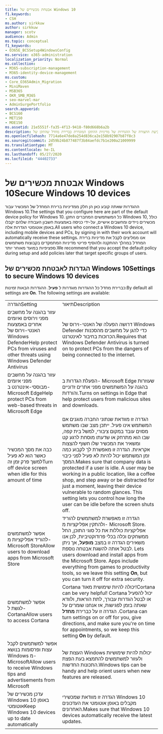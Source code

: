 ```yaml
---
title: אבטחת מכשירים של Windows 10
f1.keywords:
- CSH
ms.author: sirkkuw
author: sirkkuw
manager: scotv
audience: Admin
ms.topic: conceptual
f1_keywords:
- O365E_BCSSetup4WindowsConfig
ms.service: o365-administration
localization_priority: Normal
ms.collection:
- M365-subscription-management
- M365-identity-device-management
ms.custom:
- Core_O365Admin_Migration
- MiniMaven
- MSB365
- OKR_SMB_M365
- seo-marvel-mar
- AdminSurgePortfolio
search.appverid:
- BCS160
- MET150
- MOE150
ms.assetid: 21e5551f-fa35-4f13-9418-f80d668b6a2b
description: למד אודות קביעת התצורה של ההגדרות של מדיניות ההתקן המוגדרת כברירת מחדל שהתקן של Windows 10 יקבל בעת הכניסה לעבודתם או לחשבון בית הספר.
ms.openlocfilehash: 7714a6e47de8a254d836ca2e158b92907b87f8c3
ms.sourcegitcommit: 2d59b24b877487f3b84aefdc7b1e200a21009999
ms.translationtype: MT
ms.contentlocale: he-IL
ms.lasthandoff: 05/27/2020
ms.locfileid: "44402733"
---
```

# <a name="secure-windows-10-devices"></a><span data-ttu-id="810aa-103">אבטחת מכשירים של Windows 10</span><span class="sxs-lookup"><span data-stu-id="810aa-103">Secure Windows 10 devices</span></span>

<span data-ttu-id="810aa-104">ההגדרות שאתה קובע כאן הן חלק ממדיניות ברירת המחדל של המכשיר עבור Windows 10.</span><span class="sxs-lookup"><span data-stu-id="810aa-104">The settings that you configure here are part of the default device policy for Windows 10.</span></span> <span data-ttu-id="810aa-105">כל המשתמשים המחברים התקן Windows 10, כולל מכשירים ניידים ומחשבים אישיים, על-ידי כניסה באמצעות חשבון העבודה שלהם יקבלו באופן אוטומטי הגדרות אלה.</span><span class="sxs-lookup"><span data-stu-id="810aa-105">All users who connect a Windows 10 device, including mobile devices and PCs, by signing in with their work account will automatically receive these settings.</span></span> <span data-ttu-id="810aa-106">אנו ממליצים לקבל את מדיניות ברירת המחדל במהלך ההתקנה ולהוסיף פריטי מדיניות המתמקדים בקבוצות משתמשים ספציפיות במועד מאוחר יותר.</span><span class="sxs-lookup"><span data-stu-id="810aa-106">We recommend that you accept the default policy during setup and add policies later that target specific groups of users.</span></span>
  
## <a name="settings-to-secure-windows-10-devices"></a><span data-ttu-id="810aa-107">הגדרות לאבטחת מכשירים של Windows 10</span><span class="sxs-lookup"><span data-stu-id="810aa-107">Settings to secure Windows 10 devices</span></span>

<span data-ttu-id="810aa-p102">כברירת מחדל כל ההגדרות מוגדרות ל **פעיל**. ההגדרות הבאות זמינות:</span><span class="sxs-lookup"><span data-stu-id="810aa-p102">By default all settings are **On**. The following settings are available:</span></span>
  
|||
|:-----|:-----|
|<span data-ttu-id="810aa-110">הגדרה</span><span class="sxs-lookup"><span data-stu-id="810aa-110">Setting</span></span>  <br/> |<span data-ttu-id="810aa-111">תיאור</span><span class="sxs-lookup"><span data-stu-id="810aa-111">Description</span></span>  <br/> |
|<span data-ttu-id="810aa-112">עזור בהגנה על מחשבים מפני וירוסים ואיומים אחרים באמצעות האנטי-וירוס של Windows Defender</span><span class="sxs-lookup"><span data-stu-id="810aa-112">Help protect PCs from viruses and other threats using Windows Defender Antivirus</span></span>  <br/> |<span data-ttu-id="810aa-113">דרושה הפעלה של האנטי-וירוס של Windows Defender כדי להגן על מחשבים מהסכנות הכרוכות בחיבור לאינטרנט.</span><span class="sxs-lookup"><span data-stu-id="810aa-113">Requires that Windows Defender Antivirus is turned on to protect PCs from the dangers of being connected to the internet.</span></span>  <br/> |
|<span data-ttu-id="810aa-114">עזור בהגנה על מחשבים מפני איומים מבוססי-אינטרנט ב- Microsoft Edge</span><span class="sxs-lookup"><span data-stu-id="810aa-114">Help protect PCs from web-based threats in Microsoft Edge</span></span>  <br/> |<span data-ttu-id="810aa-115">הפעלת הגדרות ב- Microsoft Edge שעוזרות בהגנה על המשתמשים מפני אתרים זדוניים והורדות.</span><span class="sxs-lookup"><span data-stu-id="810aa-115">Turns on settings in Edge that help protect users from malicious sites and downloads.</span></span>  <br/> |
|<span data-ttu-id="810aa-116">כבה את מסך המכשיר כאשר הוא לא פעיל למשך פרק זמן זה</span><span class="sxs-lookup"><span data-stu-id="810aa-116">Turn off device screen when idle for this amount of time</span></span>  <br/> |<span data-ttu-id="810aa-p103">הגדרה זו מוודאת שנתוני החברה מוגנים אם המשתמש אינו פעיל. ייתכן מצב שבו משתמש מסוים עובד במקום ציבורי, למשל בית קפה, שבו הוא מתרחק או שדעתו מוסחת לרגע קט ומשאיר את המכשיר שלו חשוף להצצות אקראיות. הגדרה זו מאפשרת לך לקבוע כמה זמן המשתמש יכול להיות לא פעיל לפני כיבוי המסך.</span><span class="sxs-lookup"><span data-stu-id="810aa-p103">Makes sure that company data is protected if a user is idle. A user may be working in a public location, like a coffee shop, and step away or be distracted for just a moment, leaving their device vulnerable to random glances. This setting lets you control how long the user can be idle before the screen shuts off.</span></span>  <br/> |
|<span data-ttu-id="810aa-120">אפשר למשתמשים להוריד אפליקציות מ- Microsoft Store</span><span class="sxs-lookup"><span data-stu-id="810aa-120">Allow users to download apps from Microsoft Store</span></span>  <br/> |<span data-ttu-id="810aa-p104">הגדרה זו מאפשרת למשתמשים להוריד ולהתקין אפליקציות מ- Microsoft Store. אפליקציות כוללות את כל סוגי התוכן, החל ממשחקים וכלה בכלי פרודוקטיביות, לכן אנו משאירים הגדרה זו במצב **מופעל**, אך ניתן לבטל אותה להשגת אבטחה נוספת.  </span><span class="sxs-lookup"><span data-stu-id="810aa-p104">Lets users download and install apps from the Microsoft Store. Apps include everything from games to productivity tools, so we leave this setting **On**, but you can turn it off for extra security.  </span></span><br/> |
|<span data-ttu-id="810aa-123">אפשר למשתמשים לגשת ל- Cortana</span><span class="sxs-lookup"><span data-stu-id="810aa-123">Allow users to access Cortana</span></span>  <br/> |<span data-ttu-id="810aa-124">Cortana יכולה להיות שימושית מאוד!</span><span class="sxs-lookup"><span data-stu-id="810aa-124">Cortana can be very helpful!</span></span> <span data-ttu-id="810aa-125">Cortana יכול להפעיל או לבטל הגדרות עבורך, לתת הוראות, ולוודא שאתה בזמן לפגישות, אז אנחנו שומרים על הגדרה זו על כברירת **מחדל** .</span><span class="sxs-lookup"><span data-stu-id="810aa-125">Cortana can turn settings on or off for you, give directions, and make sure you're on time for appointments, so we keep this setting **On** by default.</span></span>  <br/> |
|<span data-ttu-id="810aa-126">אפשר למשתמשים לקבל עצות ופרסומות בנושא Windows מ- Microsoft</span><span class="sxs-lookup"><span data-stu-id="810aa-126">Allow users to receive Windows tips and advertisements from Microsoft</span></span>  <br/> |<span data-ttu-id="810aa-127">העצות של Windows יכולות להיות שימושיות ולעזור למשתמשים להתמצא בעת הפצת התכונות החדשות.</span><span class="sxs-lookup"><span data-stu-id="810aa-127">Windows tips can be handy and help orient users when new features are released.</span></span>  <br/> |
|<span data-ttu-id="810aa-128">עדכן מכשירים של Windows 10 באופן אוטומטי</span><span class="sxs-lookup"><span data-stu-id="810aa-128">Keep Windows 10 devices up to date automatically</span></span>  <br/> |<span data-ttu-id="810aa-129">הגדרה זו מוודאת שמכשירי Windows 10 מקבלים באופן אוטומטי את העדכונים האחרונים.</span><span class="sxs-lookup"><span data-stu-id="810aa-129">Makes sure that Windows 10 devices automatically receive the latest updates.</span></span>  <br/> |
   

